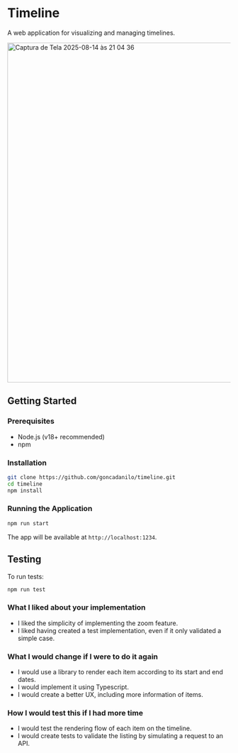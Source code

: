 # Timeline

A web application for visualizing and managing timelines.

<img width="1509" height="766" alt="Captura de Tela 2025-08-14 às 21 04 36" src="https://github.com/user-attachments/assets/231ffab2-3b6e-4bd1-b019-92164bc25fa0" />

## Getting Started

### Prerequisites

- Node.js (v18+ recommended)
- npm

### Installation

```bash
git clone https://github.com/goncadanilo/timeline.git
cd timeline
npm install
```

### Running the Application

```bash
npm run start
```

The app will be available at `http://localhost:1234`.

## Testing

To run tests:

```bash
npm run test
```

### What I liked about your implementation

- I liked the simplicity of implementing the zoom feature.
- I liked having created a test implementation, even if it only validated a simple case.

### What I would change if I were to do it again

- I would use a library to render each item according to its start and end dates.
- I would implement it using Typescript.
- I would create a better UX, including more information of items.

### How I would test this if I had more time

- I would test the rendering flow of each item on the timeline.
- I would create tests to validate the listing by simulating a request to an API.
